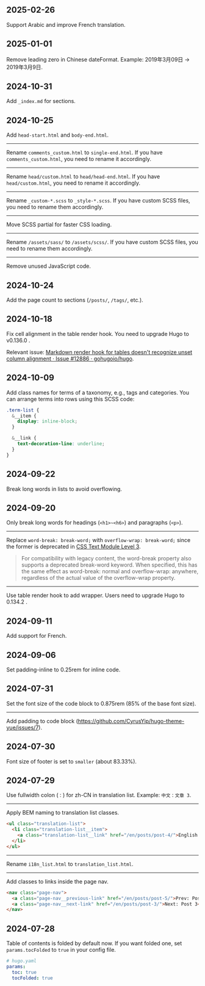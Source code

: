 <!-- Timezone: UTC -->

## 2025-02-26

Support Arabic and improve French translation.

## 2025-01-01

Remove leading zero in Chinese dateFormat. Example: 2019年3月09日 -> 2019年3月9日.

## 2024-10-31

Add `_index.md` for sections.

## 2024-10-25

Add `head-start.html` and `body-end.html`.

---

Rename `comments_custom.html` to `single-end.html`. If you have `comments_custom.html`, you need to rename it accordingly.

---

Rename `head/custom.html` to `head/head-end.html`. If you have `head/custom.html`, you need to rename it accordingly.

---

Rename `_custom-*.scss` to `_style-*.scss`. If you have custom SCSS files, you need to rename them accordingly.

---

Move SCSS partial for faster CSS loading.

---

Rename `/assets/sass/` to `/assets/scss/`. If you have custom SCSS files, you need to rename them accordingly.

---

Remove unused JavaScript code.

## 2024-10-24

Add the page count to sections (`/posts/`, `/tags/`, etc.).

## 2024-10-18

Fix cell alignment in the table render hook. You need to upgrade Hugo to v0.136.0 .

Relevant issue: [Markdown render hook for tables doesn't recognize unset column alignment · Issue #12886 · gohugoio/hugo](https://github.com/gohugoio/hugo/issues/12886).

## 2024-10-09

Add class names for terms of a taxonomy, e.g., tags and categories. You can arrange terms into rows using this SCSS code:

```scss
.term-list {
  &__item {
    display: inline-block;
  }

  &__link {
    text-decoration-line: underline;
  }
}
```

## 2024-09-22

Break long words in lists to avoid overflowing.

## 2024-09-20

Only break long words for headings (`<h1>~<h6>`) and paragraphs (`<p>`).

---

Replace `word-break: break-word;` with `overflow-wrap: break-word;` since the former is deprecated in [CSS Text Module Level 3](https://drafts.csswg.org/css-text-3/#valdef-word-break-break-word).

> For compatibility with legacy content, the word-break property also supports a deprecated break-word keyword. When specified, this has the same effect as word-break: normal and overflow-wrap: anywhere, regardless of the actual value of the overflow-wrap property.

---

Use table render hook to add wrapper. Users need to upgrade Hugo to 0.134.2 .

## 2024-09-11

Add support for French.

## 2024-09-06

Set padding-inline to 0.25rem for inline code.

## 2024-07-31

Set the font size of the code block to 0.875rem (85% of the base font size).

---

Add padding to code block (https://github.com/CyrusYip/hugo-theme-yue/issues/7).

## 2024-07-30

Font size of footer is set to `smaller` (about 83.33%).

## 2024-07-29

Use fullwidth colon (`：`) for zh-CN in translation list. Example: `中文：文章 3`.

---

Apply BEM naming to translation list classes.

```html
<ul class="translation-list">
  <li class="translation-list__item">
    <a class="translation-list__link" href="/en/posts/post-4/">English: Post 4 Markdown Test</a>
  </li>
</ul>
```

---

Rename `i18n_list.html` to `translation_list.html`.

---

Add classes to links inside the page nav.

```html
<nav class="page-nav">
  <a class="page-nav__previous-link" href="/en/posts/post-5/">Prev: Post 5</a>
  <a class="page-nav__next-link" href="/en/posts/post-3/">Next: Post 3</a>
</nav>
```

## 2024-07-28

Table of contents is folded by default now. If you want folded one, set `params.tocFolded` to `true` in your config file.

```yaml
# hugo.yaml
params:
  toc: true
  tocFolded: true
```
